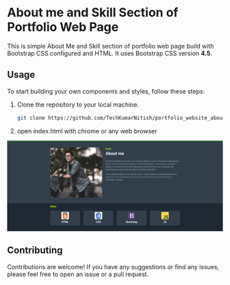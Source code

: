 # About me and Skill Section of Portfolio Web Page
This is simple About Me and Skill section of  portfolio web page build  with Bootstrap CSS configured and HTML. It uses Bootstrap CSS version **4.5**.

## Usage

To start building your own components and styles, follow these steps:

1. Clone the repository to your local machine.
    ```sh
    git clone https://github.com/TechKumarNitish/portfolio_website_about_me_skills_sections.git
    ```

1. open index.html with chrome or any web browser

<img src="https://github.com/TechKumarNitish/gitHubSource/blob/master/image/portfolio/three.png"/>

## Contributing

Contributions are welcome! If you have any suggestions or find any issues, please feel free to open an issue or a pull request.
